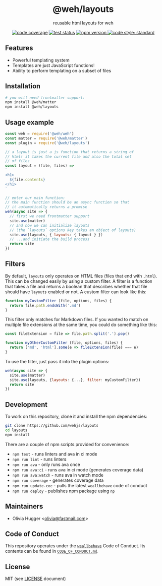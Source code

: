 <h1 align="center">
  @weh/layouts
</h1>

<p align="center">
  reusable html layouts for weh
</p>

<p align="center">
  <!-- code coverage -->
  <a href="https://codecov.io/gh/wehjs/layouts"><img src="https://img.shields.io/codecov/c/github/wehjs/layouts.svg?style=flat-square"
  alt="code coverage"></a>
  <!-- travis ci -->
  <a href="https://travis-ci.org/wehjs/layouts"><img src="https://img.shields.io/travis/wehjs/layouts.svg?style=flat-square"
  alt="test status"></a>
  <!-- npm version -->
  <a href="https://npmjs.org/package/@weh/layouts">
    <img src="https://img.shields.io/npm/v/@weh/layouts.svg?style=flat-square"
      alt="npm version" />
  </a>
  <!-- code style -->
  <a href="https://github.com/feross/standard"><img src="https://img.shields.io/badge/code%20style-standard-blue.svg?style=flat-square"
  alt="code style: standard"></a>
</p>

## Features

- Powerful templating system
- Templates are just JavaScript functions!
- Ability to perform templating on a subset of files

## Installation

```sh
# you will need frontmatter support:
npm install @weh/matter
npm install @weh/layouts
```

## Usage example

```js
const weh = require('@weh/weh')
const matter = require('@weh/matter')
const plugin = require('@weh/layouts')

// a layout is just a js function that returns a string of
// html! it takes the current file and also the total set
// of files
const layout = (file, files) =>
`
<h1>
  ${file.contents}
</h1>
`

// enter our main function:
// the main function should be an async function so that
// it automatically returns a promise
weh(async site => {
  // first we need frontmatter support
  site.use(matter)
  // and now we can initialize layouts
  // (the `layouts` options key takes an object of layouts)
  site.use(layouts, { layouts: { layout } })
  // ...and initiate the build process
  return site
})
```

## Filters

By default, `layouts` only operates on HTML files (files that end with `.html`).
This can be changed easily by using a custom filter. A filter is a function that
takes a file and returns a boolean that describes whether that file should have
`layouts` enabled or not. A custom filter can look like this:

```js
function myCustomFilter (file, options, files) {
  return file.path.endsWith('.md')
}
```

This filter only matches for Markdown files. If you wanted to match on multiple file
extensions at the same time, you could do something like this:

```js
const fileExtension = file => file.path.split('.').pop()

function myOtherCustomFilter (file, options, files) {
  return ['md', 'html'].some(e => fileExtension(file) === e)
}
```

To use the filter, just pass it into the plugin options:

```js
weh(async site => {
  site.use(matter)
  site.use(layouts, {layouts: {...}, filter: myCustomFilter})
  return site
})
```

## Development

To work on this repository, clone it and install the npm dependencies:

```sh
git clone https://github.com/wehjs/layouts
cd layouts
npm install
```

There are a couple of npm scripts provided for convenience:

- `npm test` - runs linters and ava in ci mode
- `npm run lint` - runs linters
- `npm run ava` - only runs ava once
- `npm run ava:ci` - runs ava in ci mode (generates coverage data)
- `npm run ava:watch` - runs ava in watch mode
- `npm run coverage` - generates coverage data
- `npm run update-coc` - pulls the latest `weallbehave` code of conduct
- `npm run deploy` - publishes npm package using `np`

## Maintainers

- Olivia Hugger <[olivia@fastmail.com](mailto:olivia@fastmail.com)>

## Code of Conduct

This repository operates under the [`weallbehave`](https://github.com/wealljs/weallbehave) Code of Conduct. Its contents can be found in [`CODE_OF_CONDUCT.md`](CODE_OF_CONDUCT.md).

## License

MIT (see [LICENSE](LICENSE) document)
